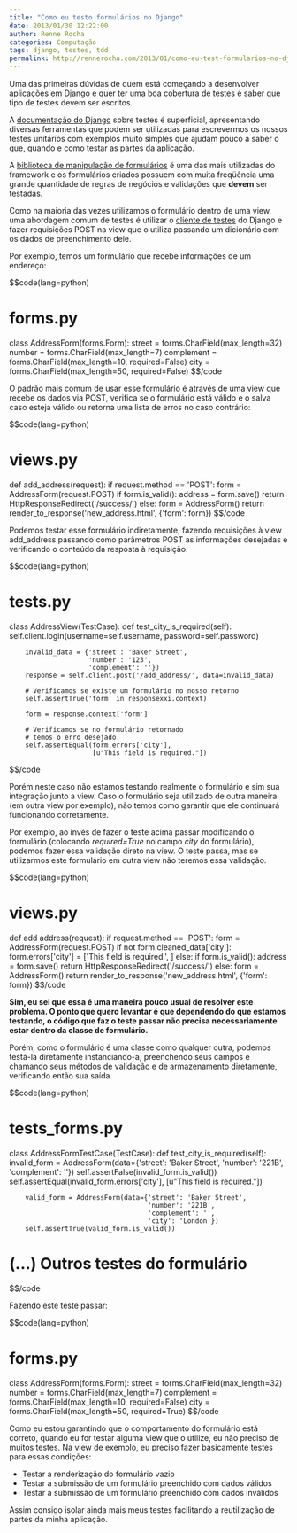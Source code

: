 ```yaml
---
title: "Como eu testo formulários no Django"
date: 2013/01/30 12:22:00
author: Renne Rocha
categories: Computação
tags: django, testes, tdd
permalink: http://rennerocha.com/2013/01/como-eu-test-formularios-no-django
---
```

Uma das primeiras dúvidas de quem está começando a desenvolver aplicações em Django e quer
ter uma boa cobertura de testes é saber que tipo de testes devem ser escritos.

A [documentação do Django](https://docs.djangoproject.com/en/dev/topics/testing/) sobre testes
é superficial, apresentando diversas ferramentas que podem ser utilizadas
para escrevermos os nossos testes unitários com exemplos muito simples que
ajudam pouco a saber o que, quando e como testar as partes da aplicação.

A [biblioteca de manipulação de formulários](https://docs.djangoproject.com/en/dev/topics/forms/)
é uma das mais utilizadas do framework e os formulários criados possuem com muita freqüência
uma grande quantidade de regras de negócios e validações que **devem** ser testadas.

Como na maioria das vezes utilizamos o formulário dentro de uma view, uma abordagem
comum de testes é utilizar o
[cliente de testes](https://docs.djangoproject.com/en/dev/topics/testing/overview/#module-django.test.client)
do Django e fazer requisições POST na view que o utiliza passando um dicionário com os dados
de preenchimento dele.

Por exemplo, temos um formulário que recebe informações de um endereço:

$$code(lang=python)
# forms.py
class AddressForm(forms.Form):
    street = forms.CharField(max_length=32)
    number = forms.CharField(max_length=7)
    complement = forms.CharField(max_length=10, required=False)
    city = forms.CharField(max_length=50, required=False)
$$/code

O padrão mais comum de usar esse formulário é através de uma view que recebe os
dados via POST, verifica se o formulário está válido e o salva caso esteja válido
ou retorna uma lista de erros no caso contrário:

$$code(lang=python)
# views.py
def add_address(request):
    if request.method == 'POST':
        form = AddressForm(request.POST)
        if form.is_valid():
            address = form.save()
            return HttpResponseRedirect('/success/')
    else:
        form = AddressForm()
    return render_to_response('new_address.html', {'form': form})
$$/code

Podemos testar esse formulário indiretamente, fazendo requisições à view add_address passando
como parâmetros POST as informações desejadas e verificando o conteúdo da resposta à 
requisição.

$$code(lang=python)
# tests.py
class AddressView(TestCase):
    def test_city_is_required(self):
        self.client.login(username=self.username, password=self.password)

        invalid_data = {'street': 'Baker Street',
                        'number': '123',
                        'complement': ''})
        response = self.client.post('/add_address/', data=invalid_data)

        # Verificamos se existe um formulário no nosso retorno
        self.assertTrue('form' in responsexxi.context)

        form = response.context['form']

        # Verificamos se no formulário retornado
        # temos o erro desejado
        self.assertEqual(form.errors['city'],
                         [u"This field is required."])
$$/code

Porém neste caso não estamos testando realmente o formulário e sim sua integração
junto a view. Caso o formulário seja utilizado de outra maneira (em outra view por
exemplo), não temos como garantir que ele continuará funcionando corretamente.

Por exemplo, ao invés de fazer o teste acima passar modificando o formulário (colocando _required=True_
no campo _city_ do formulário), podemos fazer essa validação direto na view. O teste passa, mas
se utilizarmos este formulário em outra view não teremos essa validação.

$$code(lang=python)
# views.py
def add address(request):
    if request.method == 'POST':
        form = AddressForm(request.POST)
        if not form.cleaned_data['city']:
            form.errors['city'] = ['This field is required.', ]
        else:
            if form.is_valid():
                address = form.save()
                return HttpResponseRedirect('/success/')
    else:
        form = AddressForm()
    return render_to_response('new_address.html', {'form': form})
$$/code

**Sim, eu sei que essa é uma maneira pouco usual de resolver este problema. O ponto que quero levantar é que 
dependendo do que estamos testando, o código que faz o teste passar não precisa necessariamente
estar dentro da classe de formulário.**

Porém, como o formulário é uma classe como qualquer outra, podemos testá-la diretamente
instanciando-a, preenchendo seus campos e chamando seus métodos de validação e de armazenamento
diretamente, verificando então sua saída.

$$code(lang=python)
# tests_forms.py
class AddressFormTestCase(TestCase):
    def test_city_is_required(self):
        invalid_form = AddressForm(data={'street': 'Baker Street',
                                         'number': '221B',
                                         'complement': ''})
        self.assertFalse(invalid_form.is_valid())
        self.assertEqual(invalid_form.errors['city'],
                         [u"This field is required."])

        valid_form = AddressForm(data={'street': 'Baker Street',
                                       'number': '221B',
                                       'complement': '',
                                       'city': 'London'})
        self.assertTrue(valid_form.is_valid())

# (...) Outros testes do formulário
$$/code

Fazendo este teste passar:

$$code(lang=python)
# forms.py
class AddressForm(forms.Form):
    street = forms.CharField(max_length=32)
    number = forms.CharField(max_length=7)
    complement = forms.CharField(max_length=10, required=False)
    city = forms.CharField(max_length=50, required=True)
$$/code

Como eu estou garantindo que o comportamento do formulário está correto, quando eu for testar
alguma view que o utilize, eu não preciso de muitos testes. Na view de exemplo, eu preciso 
fazer basicamente testes para essas condições:

* Testar a renderização do formulário vazio
* Testar a submissão de um formulário preenchido com dados válidos
* Testar a submissão de um formulário preenchido com dados inválidos

Assim consigo isolar ainda mais meus testes facilitando a reutilização
de partes da minha aplicação.
